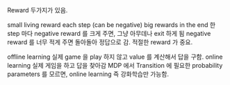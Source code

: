 Reward  두가지가 있음.

small living reward each step (can be negative)
big rewards in the end
 한  step 마다  negative reward 를 크게 주면, 그냥 아무데나  exit 하게 됨
  negative reward 를 너무 적게 주면 돌아돌아 정답으로 감. 적절한  reward 가 중요.


offline learning
실제  game 을  play 하지 않고  value 를 계산해서 답을 구함.
online learning
 실제 게임을 하고 답을 찾아감
 MDP 에서  Transition 에 필요한  probability parameters 를 모르면, 
  online learning  즉   강화학습만 가능함.


